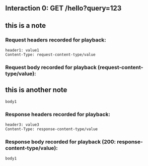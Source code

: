 ## Interaction 0: GET /hello?query=123

## this is a note

### Request headers recorded for playback:

```
header1: value1
Content-Type: request-content-type/value
```

### Request body recorded for playback (request-content-type/value):

## this is another note

```
body1
```

### Response headers recorded for playback:

```
header3: value3
Content-Type: response-content-type/value
```

### Response body recorded for playback (200: response-content-type/value):

```
body1
```
